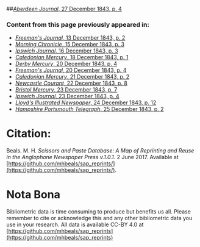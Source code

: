 ##[*Aberdeen Journal*, 27 December 1843, p. 4](https://mhbeals.github.io/sap_html/Aberdeen-Journal/Aberdeen-Journal-27-December-1843-p-4)

### Content from this page previously appeared in:
+ [*Freeman's Journal*, 13 December 1843, p. 2](https://mhbeals.github.io/sap_html/Freeman's-Journal/Freeman's-Journal-13-December-1843-p-2)
+ [*Morning Chronicle*, 15 December 1843, p. 3](https://mhbeals.github.io/sap_html/Morning-Chronicle/Morning-Chronicle-15-December-1843-p-3)
+ [*Ipswich Journal*, 16 December 1843, p. 3](https://mhbeals.github.io/sap_html/Ipswich-Journal/Ipswich-Journal-16-December-1843-p-3)
+ [*Caledonian Mercury*, 18 December 1843, p. 1](https://mhbeals.github.io/sap_html/Caledonian-Mercury/Caledonian-Mercury-18-December-1843-p-1)
+ [*Derby Mercury*, 20 December 1843, p. 4](https://mhbeals.github.io/sap_html/Derby-Mercury/Derby-Mercury-20-December-1843-p-4)
+ [*Freeman's Journal*, 20 December 1843, p. 4](https://mhbeals.github.io/sap_html/Freeman's-Journal/Freeman's-Journal-20-December-1843-p-4)
+ [*Caledonian Mercury*, 21 December 1843, p. 2](https://mhbeals.github.io/sap_html/Caledonian-Mercury/Caledonian-Mercury-21-December-1843-p-2)
+ [*Newcastle Courant*, 22 December 1843, p. 8](https://mhbeals.github.io/sap_html/Newcastle-Courant/Newcastle-Courant-22-December-1843-p-8)
+ [*Bristol Mercury*, 23 December 1843, p. 7](https://mhbeals.github.io/sap_html/Bristol-Mercury/Bristol-Mercury-23-December-1843-p-7)
+ [*Ipswich Journal*, 23 December 1843, p. 4](https://mhbeals.github.io/sap_html/Ipswich-Journal/Ipswich-Journal-23-December-1843-p-4)
+ [*Lloyd's Illustrated Newspaper*, 24 December 1843, p. 12](https://mhbeals.github.io/sap_html/Lloyd's-Illustrated-Newspaper/Lloyd's-Illustrated-Newspaper-24-December-1843-p-12)
+ [*Hampshire Portsmouth Telegraph*, 25 December 1843, p. 2](https://mhbeals.github.io/sap_html/Hampshire-Portsmouth-Telegraph/Hampshire-Portsmouth-Telegraph-25-December-1843-p-2)
                    
# Citation: 

Beals. M. H. *Scissors and Paste Database: A Map of Reprinting and Reuse in the Anglophone Newspaper Press v.1.0.1.* 2 June 2017. Available at [https://github.com/mhbeals/sap_reprints/](https://github.com/mhbeals/sap_reprints/). 
                    
# Nota Bona

Bibliometric data is time consuming to produce but benefits us all. Please remember to cite or acknowledge this and any other bibliometric data you use in your research. All data is available CC-BY 4.0 at [https://github.com/mhbeals/sap_reprints](https://github.com/mhbeals/sap_reprints)